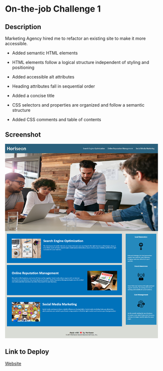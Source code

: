 # On-the-job Challenge 1

## Description
Marketing Agency hired me to refactor an existing site to make it more accessible.
- Added semantic HTML elements
- HTML elements follow a logical structure independent of styling and positioning
- Added accessible alt attributes
- Heading attributes fall in sequential order
- Added a concise title

- CSS selectors and properties are organized and follow a semantic structure
- Added CSS comments and table of contents

## Screenshot
![image of website](assets/images/01-demopage.png)

## Link to Deploy
[Website](https://akaydia.github.io/02-challenge/)
